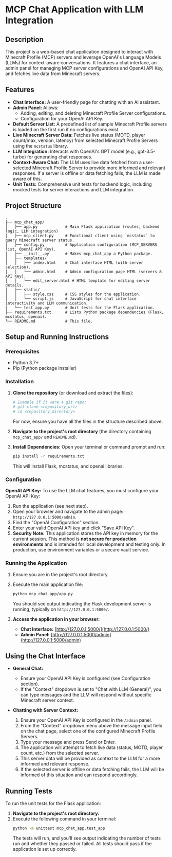 # MCP Chat Application with LLM Integration

## Description

This project is a web-based chat application designed to interact with Minecraft Profile (MCP) servers and leverage OpenAI's Language Models (LLMs) for context-aware conversations. It features a chat interface, an admin panel for managing MCP server configurations and OpenAI API Key, and fetches live data from Minecraft servers.

## Features

-   **Chat Interface:** A user-friendly page for chatting with an AI assistant.
-   **Admin Panel:** Allows:
    -   Adding, editing, and deleting Minecraft Profile Server configurations.
    -   Configuration for your OpenAI API Key.
-   **Default Server List:** A predefined list of sample Minecraft Profile servers is loaded on the first run if no configurations exist.
-   **Live Minecraft Server Data:** Fetches live status (MOTD, player count/max, version, latency) from selected Minecraft Profile Servers using the `mcstatus` library.
-   **LLM Integration:** Interacts with OpenAI's GPT model (e.g., gpt-3.5-turbo) for generating chat responses.
-   **Context-Aware Chat:** The LLM uses live data fetched from a user-selected Minecraft Profile Server to provide more informed and relevant responses. If a server is offline or data fetching fails, the LLM is made aware of this.
-   **Unit Tests:** Comprehensive unit tests for backend logic, including mocked tests for server interactions and LLM integration.

## Project Structure

```
.
├── mcp_chat_app/
│   ├── app.py            # Main Flask application (routes, backend logic, LLM integration)
│   ├── mcp_client.py     # Functional client using `mcstatus` to query Minecraft server status.
│   ├── config.py         # Application configuration (MCP_SERVERS list, OpenAI API Key).
│   ├── __init__.py       # Makes mcp_chat_app a Python package.
│   ├── templates/
│   │   ├── index.html    # Chat interface HTML (with server selection).
│   │   └── admin.html    # Admin configuration page HTML (servers & API Key).
│   │   └── edit_server.html # HTML template for editing server details.
│   ├── static/
│   │   ├── style.css     # CSS styles for the application.
│   │   └── script.js     # JavaScript for chat interface interactivity and LLM communication.
│   └── test_app.py       # Unit tests for the Flask application.
├── requirements.txt      # Lists Python package dependencies (Flask, mcstatus, openai).
└── README.md             # This file.
```

## Setup and Running Instructions

### Prerequisites

-   Python 3.7+
-   Pip (Python package installer)

### Installation

1.  **Clone the repository** (or download and extract the files):
    ```bash
    # Example if it were a git repo:
    # git clone <repository_url>
    # cd <repository_directory>
    ```
    For now, ensure you have all the files in the structure described above.

2.  **Navigate to the project's root directory** (the directory containing `mcp_chat_app/` and `README.md`).

3.  **Install Dependencies:**
    Open your terminal or command prompt and run:
    ```bash
    pip install -r requirements.txt
    ```
    This will install Flask, mcstatus, and openai libraries.

### Configuration

**OpenAI API Key:**
To use the LLM chat features, you must configure your OpenAI API Key:
1.  Run the application (see next step).
2.  Open your browser and navigate to the admin page: `http://127.0.0.1:5000/admin`.
3.  Find the "OpenAI Configuration" section.
4.  Enter your valid OpenAI API key and click "Save API Key".
5.  **Security Note:** This application stores the API key in memory for the current session. This method is **not secure for production environments** and is intended for local development and testing only. In production, use environment variables or a secure vault service.

### Running the Application

1.  Ensure you are in the project's root directory.
2.  Execute the main application file:
    ```bash
    python mcp_chat_app/app.py
    ```
    You should see output indicating the Flask development server is running, typically on `http://127.0.0.1:5000/`.

3.  **Access the application in your browser:**
    -   **Chat Interface:** [http://127.0.0.1:5000/](http://127.0.0.1:5000/)
    -   **Admin Panel:** [http://127.0.0.1:5000/admin](http://127.0.0.1:5000/admin)

## Using the Chat Interface

-   **General Chat:**
    -   Ensure your OpenAI API Key is configured (see Configuration section).
    -   If the "Context" dropdown is set to "Chat with LLM (General)", you can type messages and the LLM will respond without specific Minecraft server context.

-   **Chatting with Server Context:**
    1.  Ensure your OpenAI API Key is configured in the `/admin` panel.
    2.  From the "Context" dropdown menu above the message input field on the chat page, select one of the configured Minecraft Profile Servers.
    3.  Type your message and press Send or Enter.
    4.  The application will attempt to fetch live data (status, MOTD, player count, etc.) from the selected server.
    5.  This server data will be provided as context to the LLM for a more informed and relevant response.
    6.  If the selected server is offline or data fetching fails, the LLM will be informed of this situation and can respond accordingly.

## Running Tests

To run the unit tests for the Flask application:

1.  **Navigate to the project's root directory.**
2.  Execute the following command in your terminal:
    ```bash
    python -m unittest mcp_chat_app.test_app
    ```
    The tests will run, and you'll see output indicating the number of tests run and whether they passed or failed. All tests should pass if the application is set up correctly.
